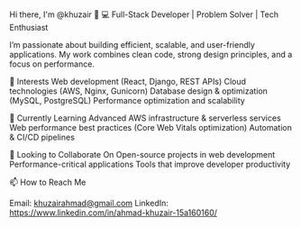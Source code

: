 Hi there, I'm @khuzair 👋
💻 Full-Stack Developer | Problem Solver | Tech Enthusiast

I’m passionate about building efficient, scalable, and user-friendly applications. 
My work combines clean code, strong design principles, and a focus on performance.

👀 Interests
Web development (React, Django, REST APIs)
Cloud technologies (AWS, Nginx, Gunicorn)
Database design & optimization (MySQL, PostgreSQL)
Performance optimization and scalability

🌱 Currently Learning
Advanced AWS infrastructure & serverless services
Web performance best practices (Core Web Vitals optimization)
Automation & CI/CD pipelines

💼 Looking to Collaborate On
Open-source projects in web development
Performance-critical applications
Tools that improve developer productivity

📫 How to Reach Me

Email: khuzairahmad@gmail.com
LinkedIn: https://www.linkedin.com/in/ahmad-khuzair-15a160160/

<!---
khuzair/khuzair is a ✨ special ✨ repository because its `README.md` (this file) appears on your GitHub profile.
You can click the Preview link to take a look at your changes.
--->
